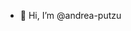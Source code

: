- 👋 Hi, I’m @andrea-putzu

<!---
andrea-putzu/andrea-putzu is a ✨ special ✨ repository because its `README.md` (this file) appears on your GitHub profile.
You can click the Preview link to take a look at your changes.
--->
